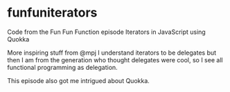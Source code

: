 # funfuniterators
Code from the Fun Fun Function episode Iterators in JavaScript using Quokka

More inspiring stuff from @mpj
I understand iterators to be delegates but then I am from the generation who thought delegates were cool, so I see all functional programming as delegation.

This episode also got me intrigued about Quokka.
